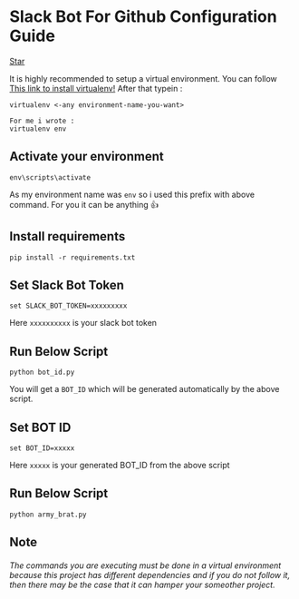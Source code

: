 # Slack Bot For Github Configuration Guide 
<!DOCTYPE html>
<html>
<head><script async defer src="https://buttons.github.io/buttons.js"></script>
	<title></title>
</head>
<body>
<a class="github-button" href="https://github.com/Dhiraj240/Slack-Test" data-size="large" data-show-count="true" aria-label="Star Dhiraj240/Slack-Test on GitHub">Star</a>
</body>
</html>

It is highly recommended to setup a virtual environment.
You can follow [This link to install virtualenv!](https://virtualenv.pypa.io/en/latest/installation/) 
After that typein :

```
virtualenv <-any environment-name-you-want>

For me i wrote :
virtualenv env
```

## Activate your environment

```
env\scripts\activate
```
As my environment name was ```env``` so i used this prefix with above command.
For you it can be anything :+1:

## Install requirements

```
pip install -r requirements.txt
```

## Set Slack Bot Token

```
set SLACK_BOT_TOKEN=xxxxxxxxx
```
Here ```xxxxxxxxxx``` is your slack bot token

## Run Below Script 

```
python bot_id.py
```
You will get a ```BOT_ID``` which will be generated automatically by the above script.

## Set BOT ID

```
set BOT_ID=xxxxx
```
Here ```xxxxx``` is your generated BOT_ID from the above script

## Run Below Script

```
python army_brat.py
```

## Note

###### The commands you are executing must be done in a virtual environment because this project has different dependencies and if you do not follow it, then there may be the case that it can hamper your someother project.